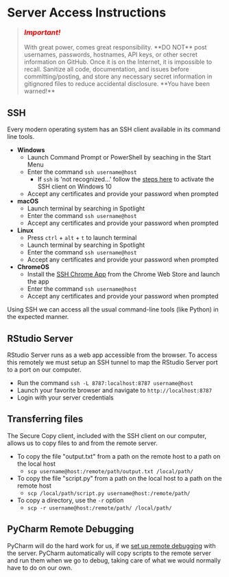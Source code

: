 # Server Access Instructions

> <h3 style="color: red; font-style: italic; font-weight: 700; margin-top: 0;">Important!</h3> With great power, comes great responsibility. **DO NOT** post usernames, passwords, hostnames, API keys, or other secret information on GitHub. Once it is on the Internet, it is impossible to recall. Sanitize all code, documentation, and issues before committing/posting, and store any necessary secret information in gitignored files to reduce accidental disclosure. **You have been warned!**

## SSH
Every modern operating system has an SSH client available in its command line tools.
- __Windows__
  - Launch Command Prompt or PowerShell by seaching in the Start Menu
  - Enter the command `ssh username@host`
    - If `ssh` is 'not recognized...' follow the [steps here](https://www.liquidweb.com/kb/using-ssh-client-windows-10/) to activate the SSH client on Windows 10
  - Accept any certificates and provide your password when prompted
- __macOS__
  - Launch terminal by searching in Spotlight
  - Enter the command `ssh username@host`
  - Accept any certificates and provide your password when prompted
- __Linux__
  - Press `ctrl` + `alt` + `t` to launch terminal
  - Launch terminal by searching in Spotlight
  - Enter the command `ssh username@host`
  - Accept any certificates and provide your password when prompted
- __ChromeOS__
  - Install the [SSH Chrome App](https://chrome.google.com/webstore/detail/secure-shell-app/pnhechapfaindjhompbnflcldabbghjo?hl=en) from the Chrome Web Store and launch the app
  - Enter the command `ssh username@host`
  - Accept any certificates and provide your password when prompted

Using SSH we can access all the usual command-line tools (like Python) in the expected manner.

## RStudio Server
RStudio Server runs as a web app accessible from the browser. To access this remotely we must setup an SSH tunnel to map the RStudio Server port to a port on our computer.

- Run the command `ssh -L 8787:localhost:8787 username@host`
- Launch your favorite browser and navigate to `http://localhost:8787`
- Login with your server credentials

## Transferring files
The Secure Copy client, included with the SSH client on our computer, allows us to copy files to and from the remote server.

- To copy the file "output.txt" from a path on the remote host to a path on the local host
  - `scp username@host:/remote/path/output.txt /local/path/`
- To copy the file "script.py" from a path on the local host to a path on the remote host
  - `scp /local/path/script.py username@host:/remote/path/`
- To copy a directory, use the `-r` option
  -  `scp -r username@host:/remote/path/ /local/path/`

## PyCharm Remote Debugging
PyCharm will do the hard work for us, if we [set up remote debugging](https://www.jetbrains.com/help/pycharm/remote-debugging-with-product.html) with the server. PyCharm automatically will copy scripts to the remote server and run them when we go to debug, taking care of what we would normally have to do on our own.
